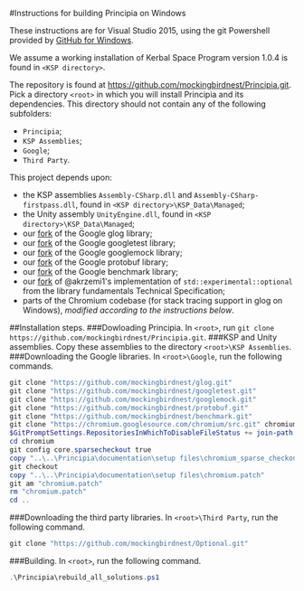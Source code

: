 #Instructions for building Principia on Windows

These instructions are for Visual Studio 2015, using the git
Powershell provided by [GitHub for Windows](https://windows.github.com/).

We assume a working installation of Kerbal Space Program version 1.0.4 is
found in `<KSP directory>`.

The repository is found at https://github.com/mockingbirdnest/Principia.git.
Pick a directory `<root>` in which you will install Principia and its
dependencies.
This directory should not contain any of the following subfolders:
- `Principia`;
- `KSP Assemblies`;
- `Google`;
- `Third Party`.

This project depends upon:
- the KSP assemblies `Assembly-CSharp.dll` and `Assembly-CSharp-firstpass.dll`,
  found in `<KSP directory>\KSP_Data\Managed`;
- the Unity assembly `UnityEngine.dll`, found in
  `<KSP directory>\KSP_Data\Managed`;
- our [fork](https://github.com/mockingbirdnest/glog) of the Google glog
  library;
- our [fork](https://github.com/mockingbirdnest/googletest) of the Google googletest
  library;
- our [fork](https://github.com/mockingbirdnest/googlemock) of the Google googlemock
  library;
- our [fork](https://github.com/mockingbirdnest/protobuf) of the Google
  protobuf library;
- our [fork](https://github.com/mockingbirdnest/benchmark) of the Google
  benchmark library;
- our [fork](https://github.com/mockingbirdnest/Optional) of @akrzemi1's implementation of `std::experimental::optional` from the library fundamentals Technical Specification;
- parts of the Chromium codebase (for stack tracing support in glog on Windows),
  *modified according to the instructions below*.

##Installation steps.
###Dowloading Principia.
In `<root>`, run `git clone https://github.com/mockingbirdnest/Principia.git`.
###KSP and Unity assemblies.
Copy these assemblies to the directory `<root>\KSP Assemblies`.
###Downloading the Google libraries.
In `<root>\Google`, run the following commands.
```powershell
git clone "https://github.com/mockingbirdnest/glog.git"
git clone "https://github.com/mockingbirdnest/googletest.git"
git clone "https://github.com/mockingbirdnest/googlemock.git"
git clone "https://github.com/mockingbirdnest/protobuf.git"
git clone "https://github.com/mockingbirdnest/benchmark.git"
git clone "https://chromium.googlesource.com/chromium/src.git" chromium -n --depth 1 -b "40.0.2193.1"
$GitPromptSettings.RepositoriesInWhichToDisableFileStatus += join-path  (gi -path .).FullName chromium
cd chromium
git config core.sparsecheckout true
copy "..\..\Principia\documentation\setup files\chromium_sparse_checkout.txt" ".git/info/sparse-checkout"
git checkout
copy "..\..\Principia\documentation\setup files\chromium.patch"
git am "chromium.patch"
rm "chromium.patch"
cd ..
```
###Downloading the third party libraries.
In `<root>\Third Party`, run the following command.
```powershell
git clone "https://github.com/mockingbirdnest/Optional.git"
```

###Building.
In `<root>`, run the following command.
```powershell
.\Principia\rebuild_all_solutions.ps1
```
